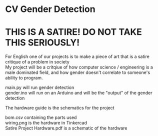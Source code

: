 # CV Gender Detection
# THIS IS A SATIRE! DO NOT TAKE THIS SERIOUSLY!

For English one of our projects is to make a piece of art that is a satire critique of a problem in society<br>
My project will be a critqiue of how computer science / engineering is a male dominated field, and how gender doesn't correlate to someone's ability to program.

main.py will run gender detection
<br>
gender.ino will run on an Arduino and will be the "output" of the gender detection

The hardware guide is the schematics for the project

bom.csv containing the parts used<br>
wiring.png is the hardware in Tinkercad<br>
Satire Project Hardware.pdf is a schematic of the hardware
